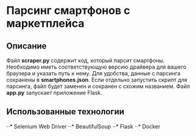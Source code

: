# Парсинг смартфонов с маркетплейса
## Описание 
Файл **scraper.py** содержит код, который парсит смартфоны. Необходимо иметь соответствующую версию драйвера для вашего браузера и указать путь к нему. 
Для удобства, данные с парсинга сохранены в **smartphones.json**. Если отдельно запустить скрипт для парсинга, файл будет заменен и сохранен с схожим названием. 
Файл **app.py** запускает приложение Flask. 
## Использованные технологии 
⋅⋅* Selenium Web Driver 
⋅⋅* BeautifulSoup 
⋅⋅* Flask 
⋅⋅* Docker
